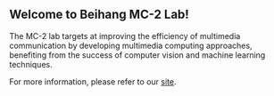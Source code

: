 ## Welcome to Beihang MC-2 Lab!
  
The MC-2 lab targets at improving the efficiency of multimedia communication by developing multimedia computing approaches, benefiting from the success of computer vision and machine learning techniques.

For more information, please refer to our [site](http://www.buaamc2.net/).
